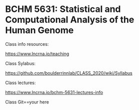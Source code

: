# BCHM 5631: Statistical and Computational Analysis of the Human Genome

Class info resources: 

https://www.lncrna.io/teaching


Class Sylabus: 

https://github.com/boulderrinnlab/CLASS_2020/wiki/Syllabus


Class lectures: 

https://www.lncrna.io/bchm-5631-lectures-info

Class Git==your here

